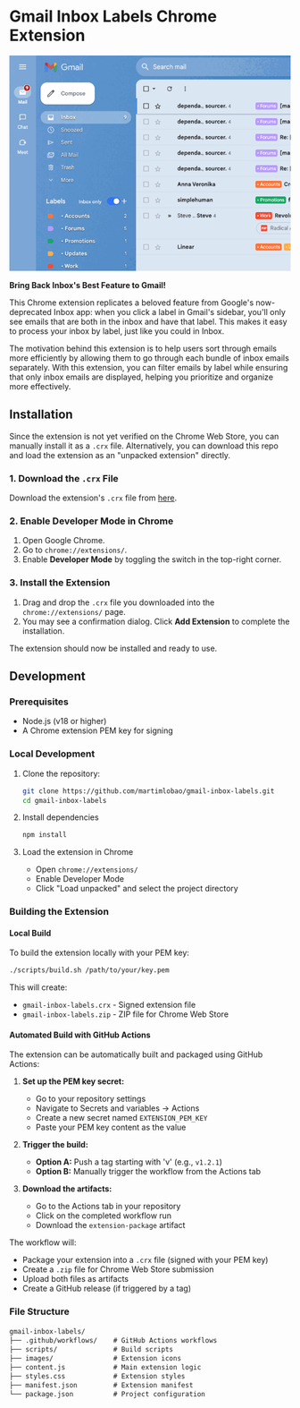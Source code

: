 # Gmail Inbox Labels Chrome Extension

<!-- markdownlint-disable-next-line no-inline-html -->
<p align="center"><img src="images/demo.gif" alt="Extension demo"/></p>

**Bring Back Inbox's Best Feature to Gmail!**

This Chrome extension replicates a beloved feature from Google's now-deprecated Inbox app: when you click a label in Gmail's sidebar, you'll only see emails that are both in the inbox and have that label. This makes it easy to process your inbox by label, just like you could in Inbox.

The motivation behind this extension is to help users sort through emails more efficiently by allowing them to go through each bundle of inbox emails separately. With this extension, you can filter emails by label while ensuring that only inbox emails are displayed, helping you prioritize and organize more effectively.

## Installation

Since the extension is not yet verified on the Chrome Web Store, you can manually install it as a `.crx` file. Alternatively, you can download this repo and load the extension as an "unpacked extension" directly.

### 1. Download the `.crx` File

Download the extension's `.crx` file from [here](https://github.com/martimlobao/gmail-inbox-labels/releases).

### 2. Enable Developer Mode in Chrome

1. Open Google Chrome.
2. Go to `chrome://extensions/`.
3. Enable **Developer Mode** by toggling the switch in the top-right corner.

### 3. Install the Extension

1. Drag and drop the `.crx` file you downloaded into the `chrome://extensions/` page.
2. You may see a confirmation dialog. Click **Add Extension** to complete the installation.

The extension should now be installed and ready to use.

## Development

### Prerequisites

- Node.js (v18 or higher)
- A Chrome extension PEM key for signing

### Local Development

1. Clone the repository:

   ```bash
   git clone https://github.com/martimlobao/gmail-inbox-labels.git
   cd gmail-inbox-labels
   ```

2. Install dependencies

   ```bash
   npm install
   ```

3. Load the extension in Chrome
   - Open `chrome://extensions/`
   - Enable Developer Mode
   - Click "Load unpacked" and select the project directory

### Building the Extension

#### Local Build

To build the extension locally with your PEM key:

```bash
./scripts/build.sh /path/to/your/key.pem
```

This will create:

- `gmail-inbox-labels.crx` - Signed extension file
- `gmail-inbox-labels.zip` - ZIP file for Chrome Web Store

#### Automated Build with GitHub Actions

The extension can be automatically built and packaged using GitHub Actions:

1. **Set up the PEM key secret:**
   - Go to your repository settings
   - Navigate to Secrets and variables → Actions
   - Create a new secret named `EXTENSION_PEM_KEY`
   - Paste your PEM key content as the value

2. **Trigger the build:**
   - **Option A:** Push a tag starting with 'v' (e.g., `v1.2.1`)
   - **Option B:** Manually trigger the workflow from the Actions tab

3. **Download the artifacts:**
   - Go to the Actions tab in your repository
   - Click on the completed workflow run
   - Download the `extension-package` artifact

The workflow will:

- Package your extension into a `.crx` file (signed with your PEM key)
- Create a `.zip` file for Chrome Web Store submission
- Upload both files as artifacts
- Create a GitHub release (if triggered by a tag)

### File Structure

```text
gmail-inbox-labels/
├── .github/workflows/    # GitHub Actions workflows
├── scripts/              # Build scripts
├── images/               # Extension icons
├── content.js            # Main extension logic
├── styles.css            # Extension styles
├── manifest.json         # Extension manifest
└── package.json          # Project configuration
```
